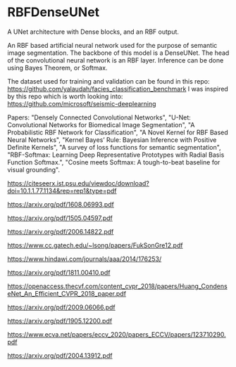 # RBFDenseUNet
A UNet architecture with Dense blocks, and an RBF output.

An RBF based artificial neural network used for the purpose of semantic image segmentation. The backbone of this model is a DenseUNet. The head of the convolutional neural network is an RBF layer. Inference can be done using Bayes Theorem, or Softmax. 

The dataset used for training and validation can be found in this repo: https://github.com/yalaudah/facies_classification_benchmark
I was inspired by this repo which is worth looking into: https://github.com/microsoft/seismic-deeplearning

Papers: "Densely Connected Convolutional Networks",
"U-Net: Convolutional Networks for Biomedical Image Segmentation", 
"A Probabilistic RBF Network for Classification", 
"A Novel Kernel for RBF Based Neural Networks",
"Kernel Bayes’ Rule: Bayesian Inference with Positive
Definite Kernels",
"A survey of loss functions for semantic segmentation",
"RBF-Softmax: Learning Deep Representative
Prototypes with Radial Basis Function Softmax.",
"Cosine meets Softmax: A tough-to-beat baseline
for visual grounding".

https://citeseerx.ist.psu.edu/viewdoc/download?doi=10.1.1.77.1134&rep=rep1&type=pdf

https://arxiv.org/pdf/1608.06993.pdf

https://arxiv.org/pdf/1505.04597.pdf

https://arxiv.org/pdf/2006.14822.pdf

https://www.cc.gatech.edu/~lsong/papers/FukSonGre12.pdf

https://www.hindawi.com/journals/aaa/2014/176253/

https://arxiv.org/pdf/1811.00410.pdf

https://openaccess.thecvf.com/content_cvpr_2018/papers/Huang_CondenseNet_An_Efficient_CVPR_2018_paper.pdf

https://arxiv.org/pdf/2009.06066.pdf

https://arxiv.org/pdf/1905.12200.pdf

https://www.ecva.net/papers/eccv_2020/papers_ECCV/papers/123710290.pdf

https://arxiv.org/pdf/2004.13912.pdf
